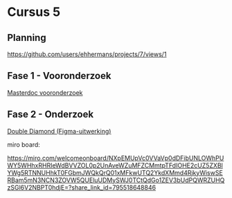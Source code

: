 # Cursus 5
## Planning
https://github.com/users/ehhermans/projects/7/views/1
## Fase 1 - Vooronderzoek
[Masterdoc vooronderzoek](https://github.com/ehhermans/cursus5/blob/main/Fase%201%20-%20Vooronderzoek/Masterdoc.md)

## Fase 2 - Onderzoek
[Double Diamond (Figma-uitwerking)](https://www.figma.com/design/Q5d65IkA5hxKeK241ocRbZ/Projectplan?node-id=0-1&t=xzkDN4VDlyEQagu0-1)


miro board:

https://miro.com/welcomeonboard/NXpEMUpVc0VVaVp0dDFibUNLOWhPUWY5WHhxRHRIeWdBVVZOL0p2UnAveWZuMFZCMmtpTFdIOHE2cUZ5ZXBlYWg5RTNNUHhkT0FGbmJWQkQrQ01xMFkwUTQ2YkdXMmd4RjkyWiswSERBam5mN3NCN3ZOVW5QUEluUDMySWJ0TCtQdGo1ZEV3bUdPQWRZUHQzSGl6V2NBPT0hdjE=?share_link_id=795518648846 
